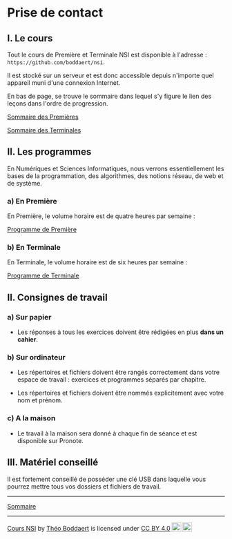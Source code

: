 # Prise de contact

## I. Le cours

Tout le cours de Première et Terminale NSI est disponible à l'adresse : `https://github.com/boddaert/nsi`.

Il est stocké sur un serveur et est donc accessible depuis n'importe quel appareil muni d'une connexion Internet.

En bas de page, se trouve le sommaire dans lequel s'y figure le lien des leçons dans l'ordre de progression.

[Sommaire des Premières](./../../README.md)

[Sommaire des Terminales](./../../../terminale/README.md)

## II. Les programmes

En Numériques et Sciences Informatiques, nous verrons essentiellement les bases de la programmation, des algorithmes, des notions réseau, de web et de système.

### a) En Première

En Première, le volume horaire est de quatre heures par semaine :

[Programme de Première](https://cache.media.education.gouv.fr/file/SP1-MEN-22-1-2019/26/8/spe633_annexe_1063268.pdf)

### b) En Terminale

En Terminale, le volume horaire est de six heures par semaine :

[Programme de Terminale](https://cache.media.education.gouv.fr/file/SPE8_MENJ_25_7_2019/93/3/spe247_annexe_1158933.pdf)

## II. Consignes de travail

### a) Sur papier

- Les réponses à tous les exercices doivent être rédigées en plus **dans un cahier**. 

### b) Sur ordinateur

- Les répertoires et fichiers doivent être rangés correctement dans votre espace de travail : exercices et programmes séparés par chapitre.

- Les répertoires et fichiers doivent être nommés explicitement avec votre nom et prénom.

### c) A la maison

- Le travail à la maison sera donné à chaque fin de séance et est disponible sur Pronote.

## III. Matériel conseillé

Il est fortement conseillé de posséder une clé USB dans laquelle vous pourrez mettre tous vos dossiers et fichiers de travail.

___________

[Sommaire](./../README.md)

___________

<p xmlns:cc="http://creativecommons.org/ns#" xmlns:dct="http://purl.org/dc/terms/"><a property="dct:title" rel="cc:attributionURL" href="https://github.com/boddaert/nsi">Cours NSI</a> by <a rel="cc:attributionURL dct:creator" property="cc:attributionName" href="https://github.com/boddaert">Théo Boddaert</a> is licensed under <a href="https://creativecommons.org/licenses/by/4.0/?ref=chooser-v1" target="_blank" rel="license noopener noreferrer" style="display:inline-block;">CC BY 4.0<img style="height:22px!important;margin-left:3px;vertical-align:text-bottom;" src="https://mirrors.creativecommons.org/presskit/icons/cc.svg?ref=chooser-v1" alt=""><img style="height:22px!important;margin-left:3px;vertical-align:text-bottom;" src="https://mirrors.creativecommons.org/presskit/icons/by.svg?ref=chooser-v1" alt=""></a></p> 